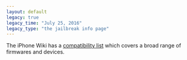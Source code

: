 ```yaml
---
layout: default
legacy: true
legacy_time: "July 25, 2016"
legacy_type: "the jailbreak info page"
---
```


The iPhone Wiki has a [compatibility list](https://www.theiphonewiki.com/wiki/Jailbreak) which covers a broad range of firmwares and devices.
